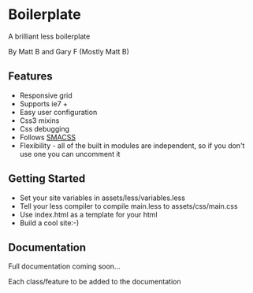 Boilerplate
===========

A brilliant less boilerplate

By Matt B and Gary F (Mostly Matt B)

Features
---------------------

* Responsive grid
* Supports ie7 +
* Easy user configuration
* Css3 mixins
* Css debugging
* Follows [SMACSS](http://smacss.com/)
* Flexibility - all of the built in modules are independent, so if you don't use one you can uncomment it

Getting Started
---------------------

* Set your site variables in assets/less/variables.less
* Tell your less compiler to compile main.less to assets/css/main.css
* Use index.html as a template for your html
* Build a cool site:-)

Documentation
------------

Full documentation coming soon...

Each class/feature to be added to the documentation